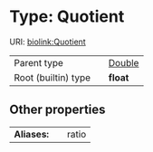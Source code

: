 
# Type: Quotient




URI: [biolink:Quotient](https://w3id.org/biolink/vocab/Quotient)

|  |  |  |
| --- | --- | --- |
| Parent type | | [Double](types/Double.md) |
| Root (builtin) type | | **float** |

## Other properties

|  |  |  |
| --- | --- | --- |
| **Aliases:** | | ratio |

